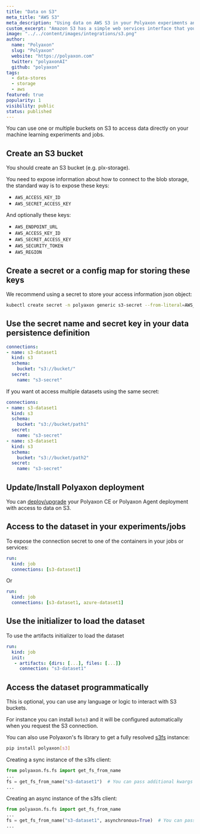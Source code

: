 ```yaml
---
title: "Data on S3"
meta_title: "AWS S3"
meta_description: "Using data on AWS S3 in your Polyaxon experiments and jobs. Polyaxon allows users to connect to one or multiple buckets on S3 to access data directly on your machine learning experiments and jobs."
custom_excerpt: "Amazon S3 has a simple web services interface that you can use to store and retrieve any amount of data, at any time, from anywhere on the web. It gives any developer access to the same highly scalable, reliable, fast, inexpensive data storage infrastructure that Amazon uses to run its own global network of web sites."
image: "../../content/images/integrations/s3.png"
author:
  name: "Polyaxon"
  slug: "Polyaxon"
  website: "https://polyaxon.com"
  twitter: "polyaxonAI"
  github: "polyaxon"
tags:
  - data-stores
  - storage
  - aws
featured: true
popularity: 1
visibility: public
status: published
---
```


You can use one or multiple buckets on S3 to access data directly on your machine learning experiments and jobs.

## Create an S3 bucket

You should create an S3 bucket (e.g. plx-storage).

You need to expose information about how to connect to the blob storage, the standard way is to expose these keys:

 * `AWS_ACCESS_KEY_ID`
 * `AWS_SECRET_ACCESS_KEY`

And optionally these keys:
 * `AWS_ENDPOINT_URL`
 * `AWS_ACCESS_KEY_ID`
 * `AWS_SECRET_ACCESS_KEY`
 * `AWS_SECURITY_TOKEN`
 * `AWS_REGION`

## Create a secret or a config map for storing these keys

We recommend using a secret to store your access information json object:

```bash
kubectl create secret -n polyaxon generic s3-secret --from-literal=AWS_ACCESS_KEY_ID=key-id --from-literal=AWS_SECRET_ACCESS_KEY=hash-key
```

## Use the secret name and secret key in your data persistence definition

```yaml
connections:
- name: s3-dataset1
  kind: s3
  schema:
    bucket: "s3://bucket/"
  secret:
    name: "s3-secret"
```

If you want ot access multiple datasets using the same secret:

```yaml
connections:
- name: s3-dataset1
  kind: s3
  schema:
    bucket: "s3://bucket/path1"
  secret:
    name: "s3-secret"
- name: s3-dataset1
  kind: s3
  schema:
    bucket: "s3://bucket/path2"
  secret:
    name: "s3-secret"
```

## Update/Install Polyaxon deployment

You can [deploy/upgrade](/docs/setup/) your Polyaxon CE or Polyaxon Agent deployment with access to data on S3.

## Access to the dataset in your experiments/jobs

To expose the connection secret to one of the containers in your jobs or services:

```yaml
run:
  kind: job
  connections: [s3-dataset1]
```

Or

```yaml
run:
  kind: job
  connections: [s3-dataset1, azure-dataset1]
```

## Use the initializer to load the dataset

To use the artifacts initializer to load the dataset

```yaml
run:
  kind: job
  init:
   - artifacts: {dirs: [...], files: [...]}
     connection: "s3-dataset1"
```

## Access the dataset programmatically

This is optional, you can use any language or logic to interact with S3 buckets.

For instance you can install `boto3` and it will be configured automatically when you request the S3 connection.

You can also use Polyaxon's fs library to get a fully resolved [s3fs](https://s3fs.readthedocs.io/en/latest/) instance:

```bash
pip install polyaxon[s3]
```

Creating a sync instance of the s3fs client:

```python
from polyaxon.fs.fs import get_fs_from_name
...
fs = get_fs_from_name("s3-dataset1")  # You can pass additional kwargs to the function
...  
```

Creating an async instance of the s3fs client:

```python
from polyaxon.fs.fs import get_fs_from_name
...
fs = get_fs_from_name("s3-dataset1", asynchronous=True)  # You can pass additional kwargs to the function
...  
```
